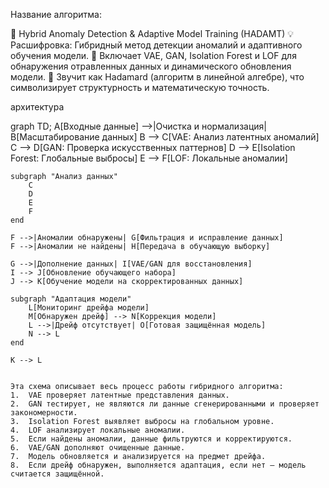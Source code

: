 Название алгоритма:

📌 Hybrid Anomaly Detection & Adaptive Model Training (HADAMT)
💡 Расшифровка: Гибридный метод детекции аномалий и адаптивного обучения модели.
🔹 Включает VAE, GAN, Isolation Forest и LOF для обнаружения отравленных данных и динамического обновления модели.
🔹 Звучит как Hadamard (алгоритм в линейной алгебре), что символизирует структурность и математическую точность.


архитектура 


graph TD;
    A[Входные данные] -->|Очистка и нормализация| B[Масштабирование данных]
    B --> C[VAE: Анализ латентных аномалий] 
    C --> D[GAN: Проверка искусственных паттернов]
    D --> E[Isolation Forest: Глобальные выбросы]
    E --> F[LOF: Локальные аномалии]

    subgraph "Анализ данных"
        C
        D
        E
        F
    end

    F -->|Аномалии обнаружены| G[Фильтрация и исправление данных]
    F -->|Аномалии не найдены| H[Передача в обучающую выборку]

    G -->|Дополнение данных| I[VAE/GAN для восстановления]
    I --> J[Обновление обучающего набора]
    J --> K[Обучение модели на скорректированных данных]
    
    subgraph "Адаптация модели"
        L[Мониторинг дрейфа модели]
        M[Обнаружен дрейф] --> N[Коррекция модели]
        L -->|Дрейф отсутствует| O[Готовая защищённая модель]
        N --> L
    end

    K --> L


    Эта схема описывает весь процесс работы гибридного алгоритма:
	1.	VAE проверяет латентные представления данных.
	2.	GAN тестирует, не являются ли данные сгенерированными и проверяет закономерности.
	3.	Isolation Forest выявляет выбросы на глобальном уровне.
	4.	LOF анализирует локальные аномалии.
	5.	Если найдены аномалии, данные фильтруются и корректируются.
	6.	VAE/GAN дополняют очищенные данные.
	7.	Модель обновляется и анализируется на предмет дрейфа.
	8.	Если дрейф обнаружен, выполняется адаптация, если нет — модель считается защищённой.
